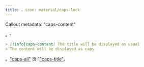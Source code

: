 ```yaml
---
title: 。icon: material/caps-lock
---
```


Callout metadata: "caps-content"

。:

```md
> [!info|caps-content] The title will be displayed as usual
> The content will be displayed as caps
```

。["caps-all"](../combined-styling/page-16.md)
页:1["caps-title"](../title-styling/page-16.md)。

